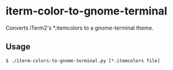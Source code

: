 # iterm-color-to-gnome-terminal

Converts iTerm2's *.itemcolors to a gnome-terminal theme.

## Usage

    $ ./iterm-colors-to-gnome-terminal.py [*.itemcolors file]
